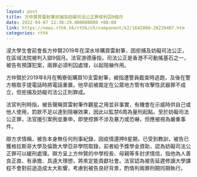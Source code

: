 ```yaml
---
layout: post
title: 方仲賢買雷射筆拒捕及妨礙司法公正罪成判囚9個月
date: 2022-04-07 12:38:29.000000000 +08:00
link: https://news.rthk.hk/rthk/ch/component/k2/1642860-20220407.htm
categories: rthk
---
```


浸大學生會前會長方仲賢2019年在深水埗購買雷射筆，因拒捕及妨礙司法公正，在區域法院被判入獄9個月。法官游德康指，司法公正是香港不可動搖基石之一，被告有預謀犯案，兩罪必須判囚處理，以起阻嚇作用。

方仲賢於2019年8月在鴨寮街購買10支雷射筆，被指遭警員截查時逃跑，及後在警方檢取手提電話時將電話重置。他早前被裁定在公眾地方管有攻擊性武器罪不成立，但拒捕及妨礙司法公正則罪成。

法官判刑時指，被告聲稱買雷射筆作觀星之用並非事實，有機會在示威時供自己或他人使用，罰款不足以達到阻嚇效果，因此以監禁6周為量刑起點。至於妨礙司法公正罪，法官援引案例並重申，即使控罪不涉及暴力或恐嚇，但應被視為嚴重事件。

辯方求情稱，被告本身無任何刑事紀錄，因疫情還押8星期，已受到教訓，被告已獲格拉斯哥大學及倫敦大學亞非學院取錄，前者給予獎學金資助，認為妨礙司法公正罪可以緩刑處理。辯方呈上方仲賢的中學校長、母親等多封求情信，指他為人善良正直、有承擔、具遠大理想，將來定能貢獻社會。法官認為被告延遲修讀大學課程不會對前途造成太大影響，考慮到被告良好背景，酌情判兩罪刑期同期執行。

